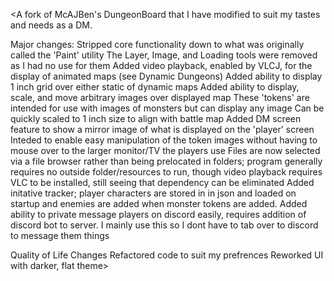 <A fork of McAJBen's DungeonBoard that I have modified to suit my tastes and needs as a DM.

Major changes:
  Stripped core functionality down to what was originally called the 'Paint' utility
      The Layer, Image, and Loading tools were removed as I had no use for them
  Added video playback, enabled by VLCJ, for the display of animated maps (see Dynamic Dungeons)
  Added ability to display 1 inch grid over either static of dynamic maps
  Added ability to display, scale, and move arbitrary images over displayed map
    These 'tokens' are intended for use with images of monsters but can display any image 
    Can be quickly scaled to 1 inch size to align with battle map
  Added DM screen feature to show a mirror image of what is displayed on the 'player' screen
    Inteded to enable easy manipulation of the token images without having to mouse over to the larger monitor/TV the players use
  Files are now selected via a file browser rather than being prelocated in folders; program generally requires no outside       folder/resources to run, though video playback requires VLC to be installed, still seeing that dependency can be eliminated
    Added initative tracker; player characters are stored in in json and loaded on startup and enemies are added when monster tokens are added. 
    Added ability to private message players on discord easily, requires addition of discord bot to server. I mainly use this so I dont have to tab over to discord to message them things
    
Quality of Life Changes
  Refactored code to suit my prefrences
  Reworked UI with darker, flat theme>
